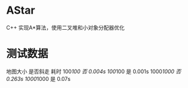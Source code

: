 # AStar
C++ 实现A*算法，使用二叉堆和小对象分配器优化

测试数据
===================================
地图大小      是否斜走      耗时
100*100          否         0.004s
100*100          是         0.001s
1000*1000        否         0.263s
1000*1000        是         0.07s
